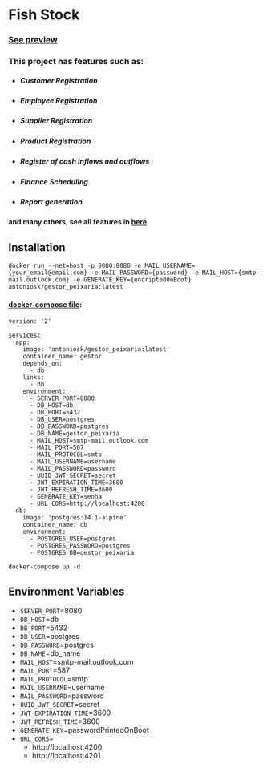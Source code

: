 # Fish Stock

### [See preview](https://antoniosgarbi.github.io/GestorPeixaria/)

### This project has features such as:
- ##### Customer Registration
- ##### Employee Registration
- ##### Supplier Registration
- ##### Product Registration
- ##### Register of cash inflows and outflows
- ##### Finance Scheduling
- ##### Report generation

#### and many others, see all features in [here](https://gestor-peixaria.herokuapp.com/swagger-ui/index.html#/)

## Installation

``` 
docker run --net=host -p 8080:8080 -e MAIL_USERNAME={your_email@email.com} -e MAIL_PASSWORD={password} -e MAIL_HOST={smtp-mail.outlook.com} -e GENERATE_KEY={encripted0nBoot} antoniosk/gestor_peixaria:latest
```
#### [docker-compose file](https://github.com/AntonioSgarbi/GestorPeixaria/blob/main/backend/docker-compose.yml): 
```
version: '2'

services:
  app:
    image: 'antoniosk/gestor_peixaria:latest'
    container_name: gestor
    depends_on:
      - db
    links:
      - db
    environment:
      - SERVER_PORT=8080
      - DB_HOST=db
      - DB_PORT=5432
      - DB_USER=postgres
      - DB_PASSWORD=postgres
      - DB_NAME=gestor_peixaria
      - MAIL_HOST=smtp-mail.outlook.com
      - MAIL_PORT=587
      - MAIL_PROTOCOL=smtp
      - MAIL_USERNAME=username
      - MAIL_PASSWORD=password
      - UUID_JWT_SECRET=secret
      - JWT_EXPIRATION_TIME=3600
      - JWT_REFRESH_TIME=3600
      - GENERATE_KEY=senha
      - URL_CORS=http://localhost:4200
  db:
    image: 'postgres:14.1-alpine'
    container_name: db
    environment:
      - POSTGRES_USER=postgres
      - POSTGRES_PASSWORD=postgres
      - POSTGRES_DB=gestor_peixaria
```


```
docker-compose up -d
```
## Environment Variables

- `SERVER_PORT`=8080
- `DB_HOST`=db
- `DB_PORT`=5432
- `DB_USER`=postgres
- `DB_PASSWORD`=postgres
- `DB_NAME`=db_name
- `MAIL_HOST`=smtp-mail.outlook.com
- `MAIL_PORT`=587
- `MAIL_PROTOCOL`=smtp
- `MAIL_USERNAME`=username
- `MAIL_PASSWORD`=password
- `UUID_JWT_SECRET`=secret
- `JWT_EXPIRATION_TIME`=3600
- `JWT_REFRESH_TIME`=3600
- `GENERATE_KEY`=passwordPrintedOnBoot
- `URL_CORS`=
  - http://localhost:4200
  - http://localhost:4201
